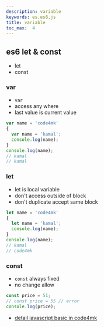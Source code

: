 ```yaml
---
description: variable
keywords: es,es6,js
title: variable
toc_max:  4
---
```


## es6 let & const

* let
* const


### var

* `var`
* access any where
* last value is current value

```js
var name = 'code4mk'
{
  var name = 'kamal';
  console.log(name);
}
console.log(name);
// kamal
// kamal
```

### let

* let is local variable
* don't access outside of block
* don't duplicate accept  same block

```js
let name = 'code4mk'
{
  let name = 'kamal';
  console.log(name);
}
console.log(name);
// kamal
// code4mk
```

### const

* `const` always fixed
* no change allow

```js
const price = 51;
// const price = 55 // error
console.log(price);
```

* [detail javascript basic in code4mk](https://code4mk.org/javascript-developer/js/basic/variable/)
